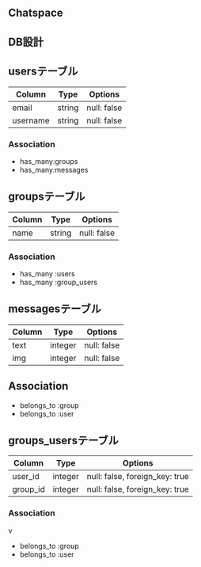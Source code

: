 ## Chatspace
## DB設計

## usersテーブル

|Column|Type|Options|
|------|----|-------|
|email|string|null: false|
|username|string|null: false|

### Association

- has_many:groups
- has_many:messages

## groupsテーブル

|Column|Type|Options|
|------|----|-------|
|name|string|null: false|
### Association

- has_many :users
- has_many :group_users

## messagesテーブル

|Column|Type|Options|
|------|----|-------|
|text|integer|null: false|
|img|integer|null: false|

## Association

- belongs_to :group
- belongs_to :user

## groups_usersテーブル

|Column|Type|Options|
|------|----|-------|
|user_id|integer|null: false, foreign_key: true|
|group_id|integer|null: false, foreign_key: true|

### Association
v
- belongs_to :group
- belongs_to :user
